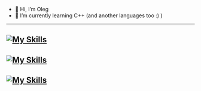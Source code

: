 - 👋 Hi, I’m Oleg
- 🌱 I’m currently learning C++ (and another languages too :) )

---
[![My Skills](https://skillicons.dev/icons?i=clion,pycharm,vscode,visualstudio,figma)](https://skillicons.dev)
---
[![My Skills](https://skillicons.dev/icons?i=c,cpp,js,qt)](https://skillicons.dev)
---
[![My Skills](https://skillicons.dev/icons?i=windows,linux,arch)](https://skillicons.dev)
---



<!---
Jkey189/Jkey189 is a ✨ special ✨ repository because its `README.md` (this file) appears on your GitHub profile.
You can click the Preview link to take a look at your changes.
--->
